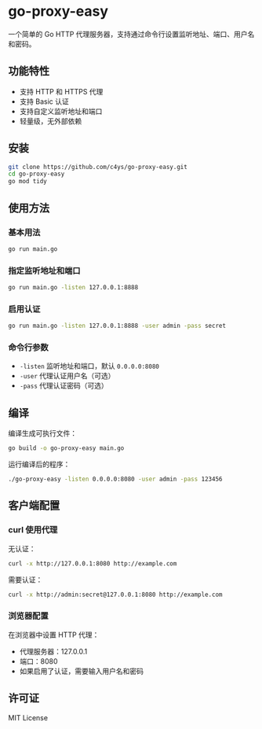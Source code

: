 # go-proxy-easy

一个简单的 Go HTTP 代理服务器，支持通过命令行设置监听地址、端口、用户名和密码。

## 功能特性

- 支持 HTTP 和 HTTPS 代理
- 支持 Basic 认证
- 支持自定义监听地址和端口
- 轻量级，无外部依赖

## 安装

```bash
git clone https://github.com/c4ys/go-proxy-easy.git
cd go-proxy-easy
go mod tidy
```

## 使用方法

### 基本用法

```bash
go run main.go
```

### 指定监听地址和端口

```bash
go run main.go -listen 127.0.0.1:8888
```

### 启用认证

```bash
go run main.go -listen 127.0.0.1:8888 -user admin -pass secret
```

### 命令行参数

- `-listen` 监听地址和端口，默认 `0.0.0.0:8080`
- `-user`   代理认证用户名（可选）
- `-pass`   代理认证密码（可选）

## 编译

编译生成可执行文件：

```bash
go build -o go-proxy-easy main.go
```

运行编译后的程序：

```bash
./go-proxy-easy -listen 0.0.0.0:8080 -user admin -pass 123456
```

## 客户端配置

### curl 使用代理

无认证：
```bash
curl -x http://127.0.0.1:8080 http://example.com
```

需要认证：
```bash
curl -x http://admin:secret@127.0.0.1:8080 http://example.com
```

### 浏览器配置

在浏览器中设置 HTTP 代理：
- 代理服务器：127.0.0.1
- 端口：8080
- 如果启用了认证，需要输入用户名和密码

## 许可证

MIT License
